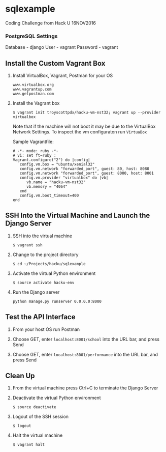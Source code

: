 # sqlexample
Coding Challenge from Hack U 16NOV2016

### PostgreSQL Settings
Database - django
User - vagrant
Password - vagrant

## Install the Custom Vagrant Box

1. Install VirtualBox, Vagrant, Postman for your OS

   ```
   www.virtualbox.org
   www.vagrantup.com
   www.getpostman.com
   ```

2. Install the Vagrant box

   ```$ vagrant init troyscottpdx/hacku-vm-nst32; vagrant up --provider virtualbox```

   Note that if the machine will not boot it may be due to the VirtualBox Network Settings. To inspect the vm configuraton run `VirtuaBox`
   
   Sample Vagrantfile:
   
   ```
   # -*- mode: ruby -*-
   # vi: set ft=ruby :
   Vagrant.configure("2") do |config|
      config.vm.box = "ubuntu/xenial32"
      config.vm.network "forwarded_port", guest: 80, host: 8080
      config.vm.network "forwarded_port", guest: 8000, host: 8001
      config.vm.provider "virtualbox" do |vb|
         vb.name = "hacku-vm-nst32"
         vb.memory = "4064"
      end
      config.vm.boot_timeout=400
   end
   ```

## SSH Into the Virtual Machine and Launch the Django Server
   
1. SSH into the virtual machine

   ```
   $ vagrant ssh
   ```

2. Change to the project directory

   ```
   $ cd ~/Projects/hacku/sqlexample 
   ```

3. Activate the virtual Python environment

   ```
   $ source activate hacku-env 
   ```

4. Run the Django server

   ```
   python manage.py runserver 0.0.0.0:8000
   ```

## Test the API Interface

1. From your host OS run Postman

2. Choose GET, enter `localhost:8001/school` into the URL bar, and press Send

3. Choose GET, enter `localhost:8001/performance` into the URL bar, and press Send

## Clean Up

1. From the virtual machine press Ctrl+C to terminate the Django Server

2. Deactivate the virtual Python environment

   ```
   $ source deactivate 
   ```

3. Logout of the SSH session

   ```
   $ logout
   ```
   
4. Halt the virtual machine

   ```
   $ vagrant halt
   ```

